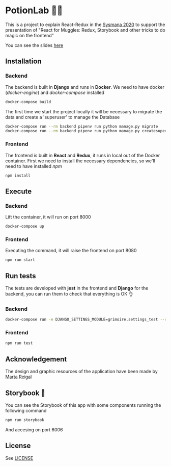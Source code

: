 # PotionLab 🧙‍♀️

This is a project to explain React-Redux in the [Sysmana 2020](https://informatica.iesgrancapitan.org/sysmanas/sysmana-xii/) to support the presentation of
"React for Muggles: Redux, Storybook and other tricks to do magic on the frontend"

You can see the slides [here](https://docs.google.com/presentation/d/1RiTXBW6SjxE0pisEZif36dDxcKB83ZIsMzZ571S-zxA/edit?usp=sharing)

## Installation

### Backend

The backend is built in **Django** and runs in **Docker**. We need to have docker (_docker-engine_) and _docker-compose_ installed

```bash
docker-compose build
```

The first time we start the project locally it will be necessary to migrate the data and create a 'superuser' to manage the Database

```bash
docker-compose run --rm backend pipenv run python manage.py migrate
docker-compose run --rm backend pipenv run python manage.py createsuperuser
```

### Frontend

The frontend is built in **React** and **Redux**, it runs in local out of the Docker container. First we need to install the necessary dependencies, so we'll need to have installed _npm_

```bash
npm install
```

## Execute

### Backend

Lift the container, it will run on port 8000
```bash
docker-compose up
```

### Frontend

Executing the command, it will raise the frontend on port 8080

```bash
npm run start
```

## Run tests

The tests are developed with **jest** in the frontend and **Django** for the backend, you can run them to check that everything is OK 👌

### Backend

```bash
docker-compose run -e DJANGO_SETTINGS_MODULE=grimoire.settings_test --rm backend pipenv run python manage.py test
```

### Frontend

```bash
npm run test
```
##  Acknowledgement

The design and graphic resources of the application have been made by [Marta Reigal](https://dribbble.com/MartaReigal)

## Storybook 📖

You can see the Storybook of this app with some components running the following command

```bash
npm run storybook
```

And accesing on port 6006

##  License

See [LICENSE](https://github.com/NievesBorrero/potionlab/blob/master/LICENSE)
